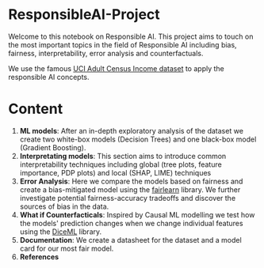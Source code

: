 # ResponsibleAI-Project

Welcome to this notebook on Responsible AI. This project aims to touch on the most important topics in the field of Responsible AI including bias, fairness, interpretability, error analysis and counterfactuals. 

We use the famous [UCI Adult Census Income dataset](https://archive.ics.uci.edu/ml/datasets/adult) to apply the responsible AI concepts. 

# Content

1. **ML models**: After an in-depth exploratory analysis of the dataset we create two white-box models (Decision Trees) and one black-box model (Gradient Boosting).
2. **Interpretating models**: This section aims to introduce common interpretability techniques including global (tree plots, feature importance, PDP plots) and local (SHAP, LIME) techniques
3. **Error Analysis**: Here we compare the models based on fairness and create a bias-mitigated model using the [fairlearn](https://github.com/fairlearn/fairlearn) library. We further investigate potential fairness-accuracy tradeoffs and discover the sources of bias in the data. 
4. **What if Counterfacticals**: Inspired by Causal ML modelling we test how the models' prediction changes when we change individual features using the [DiceML](https://interpret.ml/DiCE/dice_ml.html) library.
5. **Documentation**: We create a datasheet for the dataset and a model card for our most fair model.
6. **References**

